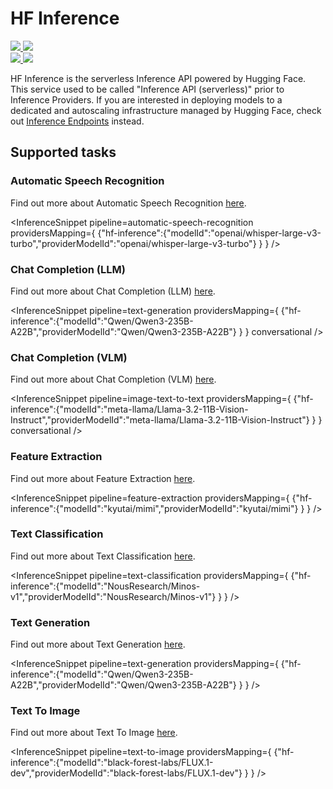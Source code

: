 <!---
WARNING

This markdown file has been generated from a script. Please do not edit it directly.

### Template

If you want to update the content related to hf-inference's description, please edit the template file under `https://github.com/huggingface/hub-docs/tree/main/scripts/inference-providers/templates/providers/hf-inference.handlebars`.

### Logos

If you want to update hf-inference's logo, upload a file by opening a PR on https://huggingface.co/datasets/huggingface/documentation-images/tree/main/inference-providers/logos. Ping @wauplin and @celinah on the PR to let them know you uploaded a new logo.
Logos must be in .png format and be named `hf-inference-light.png` and `hf-inference-dark.png`. Visit https://huggingface.co/settings/theme to switch between light and dark mode and check that the logos are displayed correctly.

### Generation script

For more details, check out the `generate.ts` script: https://github.com/huggingface/hub-docs/blob/main/scripts/inference-providers/scripts/generate.ts.
--->

# HF Inference

<div class="flex justify-center">
    <a href="https://huggingface.co/" target="_blank">
        <img class="block dark:hidden" src="https://huggingface.co/datasets/huggingface/documentation-images/resolve/main/inference-providers/logos/hf-inference-light.png"/>
        <img class="hidden dark:block" src="https://huggingface.co/datasets/huggingface/documentation-images/resolve/main/inference-providers/logos/hf-inference-dark.png"/>
    </a>
</div>

<div class="flex">
    <a href="https://huggingface.co/hf-inference" target="_blank">
        <img class="block dark:hidden" src="https://huggingface.co/datasets/huggingface/badges/resolve/main/follow-us-on-hf-lg.svg"/>
        <img class="hidden dark:block" src="https://huggingface.co/datasets/huggingface/badges/resolve/main/follow-us-on-hf-lg-dark.svg"/>
    </a>
</div>

HF Inference is the serverless Inference API powered by Hugging Face. This service used to be called "Inference API (serverless)" prior to Inference Providers.
If you are interested in deploying models to a dedicated and autoscaling infrastructure managed by Hugging Face, check out [Inference Endpoints](https://huggingface.co/docs/inference-endpoints/index) instead.

## Supported tasks


### Automatic Speech Recognition

Find out more about Automatic Speech Recognition [here](../tasks/automatic_speech_recognition).

<InferenceSnippet
    pipeline=automatic-speech-recognition
    providersMapping={ {"hf-inference":{"modelId":"openai/whisper-large-v3-turbo","providerModelId":"openai/whisper-large-v3-turbo"} } }
/>


### Chat Completion (LLM)

Find out more about Chat Completion (LLM) [here](../tasks/chat-completion).

<InferenceSnippet
    pipeline=text-generation
    providersMapping={ {"hf-inference":{"modelId":"Qwen/Qwen3-235B-A22B","providerModelId":"Qwen/Qwen3-235B-A22B"} } }
conversational />


### Chat Completion (VLM)

Find out more about Chat Completion (VLM) [here](../tasks/chat-completion).

<InferenceSnippet
    pipeline=image-text-to-text
    providersMapping={ {"hf-inference":{"modelId":"meta-llama/Llama-3.2-11B-Vision-Instruct","providerModelId":"meta-llama/Llama-3.2-11B-Vision-Instruct"} } }
conversational />


### Feature Extraction

Find out more about Feature Extraction [here](../tasks/feature_extraction).

<InferenceSnippet
    pipeline=feature-extraction
    providersMapping={ {"hf-inference":{"modelId":"kyutai/mimi","providerModelId":"kyutai/mimi"} } }
/>


### Text Classification

Find out more about Text Classification [here](../tasks/text_classification).

<InferenceSnippet
    pipeline=text-classification
    providersMapping={ {"hf-inference":{"modelId":"NousResearch/Minos-v1","providerModelId":"NousResearch/Minos-v1"} } }
/>


### Text Generation

Find out more about Text Generation [here](../tasks/text_generation).

<InferenceSnippet
    pipeline=text-generation
    providersMapping={ {"hf-inference":{"modelId":"Qwen/Qwen3-235B-A22B","providerModelId":"Qwen/Qwen3-235B-A22B"} } }
/>


### Text To Image

Find out more about Text To Image [here](../tasks/text_to_image).

<InferenceSnippet
    pipeline=text-to-image
    providersMapping={ {"hf-inference":{"modelId":"black-forest-labs/FLUX.1-dev","providerModelId":"black-forest-labs/FLUX.1-dev"} } }
/>

